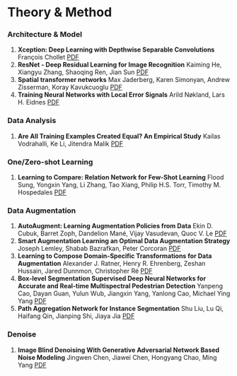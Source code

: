 # Theory & Method
### Architecture & Model

1. **Xception: Deep Learning with Depthwise Separable Convolutions** François Chollet [PDF](https://arxiv.org/pdf/1610.02357.pdf)
2. **ResNet - Deep Residual Learning for Image Recognition** Kaiming He, Xiangyu Zhang, Shaoqing Ren, Jian Sun [PDF](https://arxiv.org/pdf/1512.03385.pdf)
3. **Spatial transformer networks** Max Jaderberg, Karen Simonyan, Andrew Zisserman, Koray Kavukcuoglu [PDF](https://arxiv.org/pdf/1506.02025.pdf)
4. **Training Neural Networks with Local Error Signals** Arild Nøkland, Lars H. Eidnes [PDF](https://arxiv.org/pdf/1901.06656v1.pdf)

### Data Analysis

1. **Are All Training Examples Created Equal? An Empirical Study** Kailas Vodrahalli, Ke Li, Jitendra Malik [PDF](https://arxiv.org/pdf/1811.12569.pdf)

### One/Zero-shot Learning

1. **Learning to Compare: Relation Network for Few-Shot Learning** Flood Sung, Yongxin Yang, Li Zhang, Tao Xiang, Philip H.S. Torr, Timothy M. Hospedales [PDF](https://arxiv.org/pdf/1711.06025.pdf)

### Data Augmentation
1. **AutoAugment: Learning Augmentation Policies from Data** Ekin D. Cubuk, Barret Zoph, Dandelion Mané, Vijay Vasudevan, Quoc V. Le [PDF](https://arxiv.org/pdf/1805.09501.pdf)
2. **Smart Augmentation Learning an Optimal Data Augmentation Strategy** Joseph Lemley, Shabab Bazrafkan, Peter Corcoran [PDF](https://arxiv.org/pdf/1703.08383.pdf)
3. **Learning to Compose Domain-Specific Transformations for Data Augmentation** Alexander J. Ratner, Henry R. Ehrenberg, Zeshan Hussain, Jared Dunnmon, Christopher Ré [PDF](https://arxiv.org/pdf/1709.01643.pdf)
4. **Box-level Segmentation Supervised Deep Neural Networks for Accurate and Real-time Multispectral Pedestrian Detection** Yanpeng Cao, Dayan Guan, Yulun Wub, Jiangxin Yang, Yanlong Cao, Michael Ying Yang [PDF](https://arxiv.org/pdf/1902.05291.pdf)
4. **Path Aggregation Network for Instance Segmentation** Shu Liu, Lu Qi, Haifang Qin, Jianping Shi, Jiaya Jia [PDF](https://arxiv.org/pdf/1803.01534.pdf)

### Denoise

1. **Image Blind Denoising With Generative Adversarial Network Based Noise Modeling** Jingwen Chen, Jiawei Chen, Hongyang Chao, Ming Yang [PDF](http://openaccess.thecvf.com/content_cvpr_2018/papers/Chen_Image_Blind_Denoising_CVPR_2018_paper.pdf)

